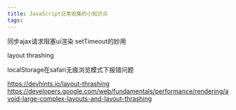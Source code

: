 ```yaml
---
title: JavaScript日常收集的小知识点
tags:
---
```



同步ajax请求阻塞ui渲染
setTimeout的妙用

layout thrashing




localStorage在safari无痕浏览模式下报错问题



https://devhints.io/layout-thrashing
https://developers.google.com/web/fundamentals/performance/rendering/avoid-large-complex-layouts-and-layout-thrashing